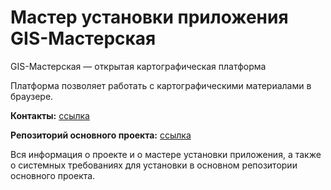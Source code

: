 # Мастер установки приложения GIS-Мастерская

GIS-Мастерская — открытая картографическая платформа

Платформа позволяет работать с картографическими материалами в браузере.

**Контакты:** [ссылка](https://gis-masters.ru/)

**Репозиторий основного проекта:** [ссылка](https://github.com/gis-masters/GIS_Platform/tree/main)

Вся информация о проекте и о мастере установки приложения, а также о системных требованиях для установки в основном репозитории основного проекта.
